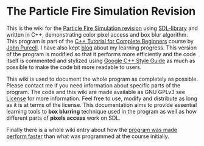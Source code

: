 [cppbeginners]:https://courses.caveofprogramming.com/p/c-beginners
[johnpurcell]:https://github.com/caveofprogramming
[googleC++]:https://google.github.io/styleguide/cppguide.html
[wiki]:https://github.com/sorhanp/particlefire-revision/wiki
[license]:https://github.com/sorhanp/particlefire-revision/blob/master/LICENSE
[blog]:https://sorhanp.github.io/
[repo]:https://github.com/sorhanp/particlefire-revision
[sdl]:https://www.libsdl.org/
[performance_overview]:https://github.com/sorhanp/particlefire-revision/wiki/Performance-overview

# The Particle Fire Simulation Revision

This is the wiki for the [Particle Fire Simulation revision][repo] using [SDL-library][sdl] and written in C++, demonstrating color pixel access and box blur algorithm. This program is part of the [C++ Tutorial for Complete Beginners][cppbeginners] course by [John Purcell][johnpurcell]. I have also kept [blog][blog] about my learning progress. This version of the program is modified so that it performs more efficiently and the code itself is commented and stylized using [Google C++ Style Guide][googleC++] as much as possible to make the code bit more readable to users.

This wiki is used to document the whole program as completely as possible. Please contact me if you need information about specific parts of the program. The code and this wiki are made available as GNU GPLv3 see [License][license] for more information. Feel free to use, modify and distribute as long as it is at terms of the license. This documentation aims to provide essential learning tools to **box blurring** technique used in the program as well as how different parts of **pixels access** work on SDL.

Finally there is a whole wiki entry about how the [program was made perform faster][performance_overview] than what was programmed at the course initially.
